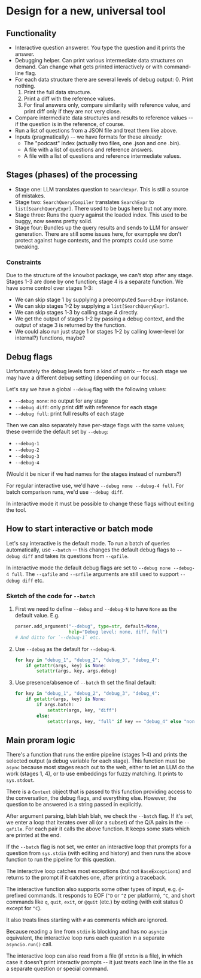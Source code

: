 # Design for a new, universal tool

## Functionality

- Interactive question answerer. You type the question and it prints
  the answer.
- Debugging helper. Can print various intermediate data structures
  on demand. Can change what gets printed interactively or with
  command-line flag.
- For each data structure there are several levels of debug output:
  0. Print nothing.
  1. Print the full data structure.
  2. Print a diff with the reference values.
  3. For final answers only, compare similarity with reference value,
     and print diff only if they are not very close.
- Compare intermediate data structures and results to reference values
  -- if the question is in the reference, of course.
- Run a list of questions from a JSON file and treat them like above.
- Inputs (pragmatically) -- we have formats for these already:
  - The "podcast" index (actually two files, one .json and one .bin).
  - A file with a list of questions and reference answers.
  - A file with a list of questions and reference intermediate values.

## Stages (phases) of the processing

- Stage one: LLM translates question to `SearchExpr`.
  This is still a source of mistakes.
- Stage two: `SearchQueryCompiler` translates `SearchExpr` to
  `list[SearchQueryExpr]`. There used to be bugs here but not any more.
- Stage three: Runs the query against the loaded index.
  This used to be buggy, now seems pretty solid.
- Stage four: Bundles up the query results and sends to LLM for
  answer generation. There are still some issues here, for exampple
  we don't protect against huge contexts, and the prompts could use
  some tweaking.

### Constraints

Due to the structure of the knowbot package, we can't stop after
any stage. Stages 1-3 are done by one function; stage 4 is a separate
function. We have some control over stages 1-3:

- We can skip stage 1 by supplying a precomputed `SearchExpr` instance.
- We can skip stages 1-2 by supplying a `list[SearchQueryExpr]`.
- We can skip stages 1-3 by calling stage 4 directly.
- We get the output of stages 1-2 by passing a debug context,
  and the output of stage 3 is returned by the function.
- We could also run just stage 1 or stages 1-2 by calling lower-level
  (or internal?) functions, maybe?

## Debug flags

Unfortunately the debug levels form a kind of matrix -- for each stage
we may have a different debug setting (depending on our focus).

Let's say we have a global `--debug` flag with the following values:

- `--debug none`: no output for any stage
- `--debug diff`: only print diff with reference for each stage
- `--debug full`: print full results of each stage

Then we can also separately have per-stage flags with the same values;
these override the default set by `--debug`:

- `--debug-1`
- `--debug-2`
- `--debug-3`
- `--debug-4`

(Would it be nicer if we had names for the stages instead of numbers?)

For regular interactive use, we'd have `--debug none --debug-4 full`.
For batch comparison runs, we'd use `--debug diff`.

In interactive mode it must be possible to change these flags without
exiting the tool.

## How to start interactive or batch mode

Let's say interactive is the default mode. To run a batch of queries
automatically, use `--batch` -- this changes the default debug flags
to `--debug diff` and takes its questions from `--qafile`.

In interactive mode the default debug flags are set to
`--debug none --debug-4 full`. The `--qafile` and `--srfile` arguments
are still used to support `--debug diff` etc.

### Sketch of the code for `--batch`

1. First we need to define `--debug` and `--debug-N` to have `None`
   as the default value. E.g.
   ```py
   parser.add_argument("--debug", type=str, default=None,
                       help="Debug level: none, diff, full")
   # And ditto for `--debug-1` etc.
   ```

2. Use `--debug` as the default for `--debug-N`.
   ```py
   for key in "debug_1", "debug_2", "debug_3", "debug_4":
       if getattr(args, key) is None:
           setattr(args, key, args.debug)
   ```

3. Use presence/absence of `--batch` th set the final default:
   ```py
   for key in "debug_1", "debug_2", "debug_3", "debug_4":
       if getattr(args, key) is None:
           if args.batch:
               setattr(args, key, "diff")
           else:
               setattr(args, key, "full" if key == "debug_4" else "none")
   ```

## Main proram logic

There's a function that runs the entire pipeline (stages 1-4) and
prints the selected output (a debug variable for each stage).
This function must be `async` because most stages reach out to the
web, either to let an LLM do the work (stages 1, 4), or to use
embeddings for fuzzy matching. It prints to `sys.stdout`.

There is a `Context` object that is passed to this function providing
access to the conversation, the debug flags, and everything else.
However, the question to be answered is a string passed in explicitly.

After argument parsing, blah blah blah, we check the `--batch` flag.
If it's set, we enter a loop that iterates over all (or a subset) of
the Q/A pairs in the `--qafile`. For each pair it calls the above
function. It keeps some stats which are printed at the end.

If the `--batch` flag is not set, we enter an interactive loop that
prompts for a question from `sys.stdin` (with editing and history)
and then runs the above function to run the pipeline for this question.

The interactive loop catches most exceptions (but not `BaseException`s)
and returns to the prompt if it catches one, after printing a traceback.

The interactive function also supports some other types of input, e.g.
`@`-prefixed commands. It responds to EOF (`^D` or `^Z` per platform),
`^C`, and short commands like `q`, `quit`, `exit`, or `@quit` (etc.) by
exiting (with exit status 0 except for `^C`).

It also treats lines starting with `#` as comments which are ignored.

Because reading a line from `stdin` is blocking and has no `asyncio`
equivalent, the interactive loop runs each question in a separate
`asyncio.run()` call.

The interactive loop can also read from a file (if `stdin` is a file),
in which case it doesn't print interactiv prompts -- it just treats
each line in the file as a separate question or special command.
